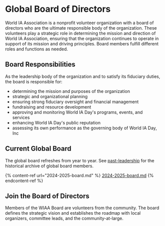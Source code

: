# Global Board of Directors

World IA Association is a nonprofit volunteer organization with a board of directors who are the ultimate responsible body of the organization. These volunteers play a strategic role in determining the mission and direction of World IA Association, ensuring that the organization continues to operate in support of its mission and driving principles. Board members fulfill different roles and functions as needed.

## Board Responsibilities

As the leadership body of the organization and to satisfy its fiduciary duties, the board is responsible for:

* determining the mission and purposes of the organization
* strategic and organizational planning
* ensuring strong fiduciary oversight and financial management
* fundraising and resource development
* approving and monitoring World IA Day's programs, events, and services
* enhancing World IA Day's public reputation
* assessing its own performance as the governing body of World IA Day, Inc

## Current Global Board

The global board refreshes from year to year.  See [past-leadership](past-leadership/ "mention") for the historical archive of global board members.

{% content-ref url="2024-2025-board.md" %}
[2024-2025-board.md](2024-2025-board.md)
{% endcontent-ref %}

## Join the Board of Directors

Members of the WIAA Board are volunteers from the community. The board defines the strategic vision and establishes the roadmap with local organizers, committee leads, and the community-at-large.
